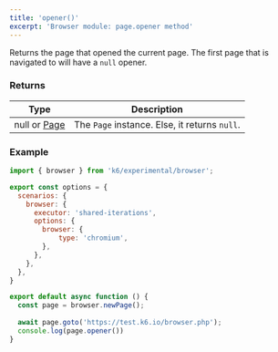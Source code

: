 ```yaml
---
title: 'opener()'
excerpt: 'Browser module: page.opener method'
---
```


Returns the page that opened the current page. The first page that is navigated to will have a `null` opener.

### Returns

| Type                 | Description                                                                                     |
| ----                 | -----------                                                                                     |
| null or [Page](/javascript-api/k6-experimental/browser/page/)              | The `Page` instance. Else, it returns `null`.        |

### Example

<CodeGroup labels={[]}>

```javascript
import { browser } from 'k6/experimental/browser';

export const options = {
  scenarios: {
    browser: {
      executor: 'shared-iterations',
      options: {
        browser: {
            type: 'chromium',
        },
      },
    },
  },
}

export default async function () {
  const page = browser.newPage();
  
  await page.goto('https://test.k6.io/browser.php');
  console.log(page.opener())
}
```

</CodeGroup>